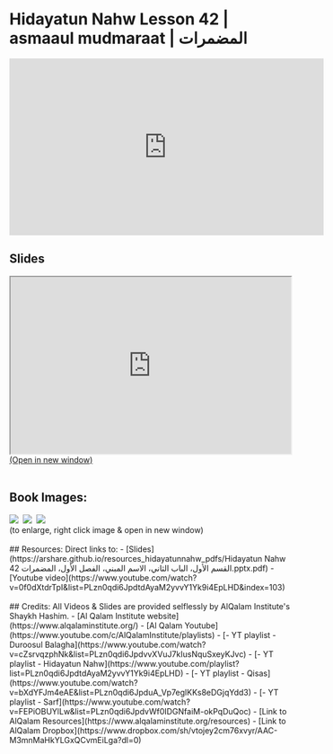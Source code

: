 # Hidayatun Nahw Lesson 42 | asmaaul mudmaraat | المضمرات

<iframe width="560" height="315" src="https://www.youtube-nocookie.com/embed/0f0dXtdrTpI?start=0" frameborder="0" allow="accelerometer; autoplay; encrypted-media; gyroscope; picture-in-picture" allowfullscreen="allowfullscreen"></iframe><BR>

<h2>Slides</h2>
<div>
    <object
    data='https://arshare.github.io/resources_hidayatunnahw_pdfs/Hidayatun Nahw 42 القسم الأول، الباب الثاني، الاسم المبني، الفصل الأول، المضمرات.pptx.pdf'
    type="application/pdf"
    width="560"
    height="315"
    >
    <iframe
        src='https://arshare.github.io/resources_hidayatunnahw_pdfs/Hidayatun Nahw 42 القسم الأول، الباب الثاني، الاسم المبني، الفصل الأول، المضمرات.pptx.pdf'
        width="500"
        height="315"
    >
    <p>This browser does not support PDF!</p>
    </iframe>
    </object>
</div>
<A HREF='https://arshare.github.io/resources_hidayatunnahw_pdfs/Hidayatun Nahw 42 القسم الأول، الباب الثاني، الاسم المبني، الفصل الأول، المضمرات.pptx.pdf' target=_>(Open in new window)</A>
<BR><BR>
<H2>Book Images:</H2>
<IMG SRC='https://arshare.github.io/resources_hidayatunnahw_book_images/058.png' class=bookpage style="max-width: 30%;">&nbsp;&nbsp;<IMG SRC='https://arshare.github.io/resources_hidayatunnahw_book_images/059.png' class=bookpage style="max-width: 30%;">&nbsp;&nbsp;<IMG SRC='https://arshare.github.io/resources_hidayatunnahw_book_images/060.png' class=bookpage style="max-width: 30%;">&nbsp;&nbsp;<BR>(to enlarge, right click image & open in new window)<BR><BR>
## Resources:
Direct links to:
- [Slides](https://arshare.github.io/resources_hidayatunnahw_pdfs/Hidayatun Nahw 42 القسم الأول، الباب الثاني، الاسم المبني، الفصل الأول، المضمرات.pptx.pdf)
- [Youtube video](https://www.youtube.com/watch?v=0f0dXtdrTpI&list=PLzn0qdi6JpdtdAyaM2yvvY1Yk9i4EpLHD&index=103)
<BR><BR>
## Credits:
All Videos & Slides are provided selflessly by AlQalam Institute's Shaykh Hashim.
- [Al Qalam Institute website](https://www.alqalaminstitute.org/)
- [Al Qalam Youtube](https://www.youtube.com/c/AlQalamInstitute/playlists)
- [- YT playlist - Duroosul Balagha](https://www.youtube.com/watch?v=cZsrvqzphNk&list=PLzn0qdi6JpdvvXVuJ7kIusNquSxeyKJvc)
- [- YT playlist - Hidayatun Nahw](https://www.youtube.com/playlist?list=PLzn0qdi6JpdtdAyaM2yvvY1Yk9i4EpLHD)
- [- YT playlist - Qisas](https://www.youtube.com/watch?v=bXdYFJm4eAE&list=PLzn0qdi6JpduA_Vp7eglKKs8eDGjqYdd3)
- [- YT playlist - Sarf](https://www.youtube.com/watch?v=FEPiOBUYlLw&list=PLzn0qdi6JpdvWf0IDGNfaiM-okPqDuQoc)
- [Link to AlQalam Resources](https://www.alqalaminstitute.org/resources)
- [Link to AlQalam Dropbox](https://www.dropbox.com/sh/vtojey2cm76xvyr/AAC-M3mnMaHkYLGxQCvmEiLga?dl=0)
